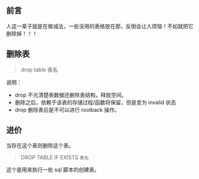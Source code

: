 ## 前言

人这一辈子就是在做减法，一些没用的表格放在那，反倒会让人烦恼！不如就把它删除掉！！！

## 删除表

> drop table 表名

说明：

- drop 不光清楚表数据还删除表结构，释放空间。
- 删除之后，依赖于该表的存储过程/函数将保留，但是变为 invalid 状态
- drop 删除表后是不可以进行 roolback 操作。

## 进价

当存在这个表则删除这个表。

> DROP TABLE IF EXISTS `表名`

这个是用来执行一些 sql 脚本的创建表。
